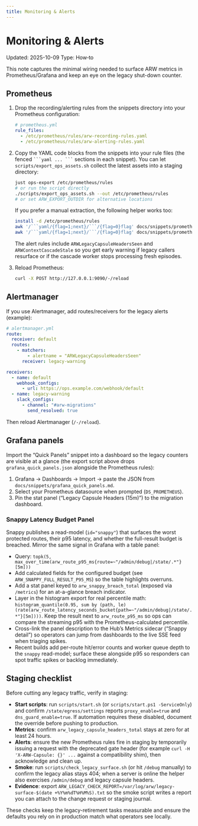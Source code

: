 ```yaml
---
title: Monitoring & Alerts
---
```


# Monitoring & Alerts

Updated: 2025-10-09
Type: How‑to

This note captures the minimal wiring needed to surface ARW metrics in Prometheus/Grafana and keep an eye on the legacy shut-down counter.

## Prometheus

1. Drop the recording/alerting rules from the snippets directory into your Prometheus configuration:
   ```yaml
   # prometheus.yml
   rule_files:
     - /etc/prometheus/rules/arw-recording-rules.yaml
     - /etc/prometheus/rules/arw-alerting-rules.yaml
   ```

2. Copy the YAML code blocks from the snippets into your rule files (the fenced ` ```yaml ... ``` ` sections in each snippet). You can let `scripts/export_ops_assets.sh` collect the latest assets into a staging directory:
   ```bash
   just ops-export /etc/prometheus/rules
   # or run the script directly
   ./scripts/export_ops_assets.sh --out /etc/prometheus/rules
   # or set ARW_EXPORT_OUTDIR for alternative locations
   ```
   If you prefer a manual extraction, the following helper works too:
   ```bash
   install -d /etc/prometheus/rules
   awk '/```yaml/{flag=1;next}/```/{flag=0}flag' docs/snippets/prometheus_recording_rules.md > /etc/prometheus/rules/arw-recording-rules.yaml
   awk '/```yaml/{flag=1;next}/```/{flag=0}flag' docs/snippets/prometheus_alerting_rules.md > /etc/prometheus/rules/arw-alerting-rules.yaml
   ```

   The alert rules include `ARWLegacyCapsuleHeadersSeen` and `ARWContextCascadeStale` so you get early warning if legacy callers resurface or if the cascade worker stops processing fresh episodes.

3. Reload Prometheus:
   ```bash
   curl -X POST http://127.0.0.1:9090/-/reload
   ```

## Alertmanager

If you use Alertmanager, add routes/receivers for the legacy alerts (example):

```yaml
# alertmanager.yml
route:
  receiver: default
  routes:
    - matchers:
        - alertname = "ARWLegacyCapsuleHeadersSeen"
      receiver: legacy-warning

receivers:
  - name: default
    webhook_configs:
      - url: https://ops.example.com/webhook/default
  - name: legacy-warning
    slack_configs:
      - channel: "#arw-migrations"
        send_resolved: true
```

Then reload Alertmanager (`/-/reload`).

## Grafana panels

Import the “Quick Panels” snippet into a dashboard so the legacy counters are visible at a glance (the export script above drops `grafana_quick_panels.json` alongside the Prometheus rules):

1. Grafana → Dashboards → Import → paste the JSON from `docs/snippets/grafana_quick_panels.md`.
2. Select your Prometheus datasource when prompted (`DS_PROMETHEUS`).
3. Pin the stat panel (“Legacy Capsule Headers (15m)”) to the migration dashboard.

### Snappy Latency Budget Panel

Snappy publishes a read-model (`id="snappy"`) that surfaces the worst protected routes, their p95 latency, and whether the full-result budget is breached. Mirror the same signal in Grafana with a table panel:

- Query: `topk(5, max_over_time(arw_route_p95_ms{route=~"/admin/debug|/state/.*"}[5m]))`
- Add calculated fields for the configured budget (see `ARW_SNAPPY_FULL_RESULT_P95_MS`) so the table highlights overruns.
- Add a stat panel keyed to `arw_snappy_breach_total` (exposed via `/metrics`) for an at-a-glance breach indicator.
- Layer in the histogram export for real percentile math: `histogram_quantile(0.95, sum by (path, le)(rate(arw_route_latency_seconds_bucket{path=~"/admin/debug|/state/.*"}[5m])))`. Keep the result next to `arw_route_p95_ms` so ops can compare the streaming p95 with the Prometheus-calculated percentile.
- Cross-link the panel description to the Hub’s Metrics sidecar (“Snappy detail”) so operators can jump from dashboards to the live SSE feed when triaging spikes.
- Recent builds add per-route hit/error counts and worker queue depth to the `snappy` read-model; surface these alongside p95 so responders can spot traffic spikes or backlog immediately.

## Staging checklist

Before cutting any legacy traffic, verify in staging:

- **Start scripts**: run `scripts/start.sh` (or `scripts/start.ps1 -ServiceOnly`) and confirm `/state/egress/settings` reports `proxy_enable=true` and `dns_guard_enable=true`. If automation requires these disabled, document the override before pushing to production.
- **Metrics**: confirm `arw_legacy_capsule_headers_total` stays at zero for at least 24 hours.
- **Alerts**: ensure the new Prometheus rules fire in staging by temporarily issuing a request with the deprecated gate header (for example `curl -H 'X-ARW-Capsule: {}' ...` against a compatibility shim), then acknowledge and clean up.
- **Smoke**: run `scripts/check_legacy_surface.sh` (or hit `/debug` manually) to confirm the legacy alias stays 404; when a server is online the helper also exercises `/admin/debug` and legacy capsule headers.
- **Evidence**: export `ARW_LEGACY_CHECK_REPORT=/var/log/arw/legacy-surface-$(date +%Y%m%dT%H%M%S).txt` so the smoke script writes a report you can attach to the change request or staging journal.

These checks keep the legacy-retirement tasks measurable and ensure the defaults you rely on in production match what operators see locally.
